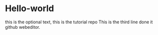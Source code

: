 # Hello-world
this is the optional text, this is the tutorial repo
This is the third line done it github webeditor.
